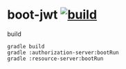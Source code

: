 boot-jwt [![build](https://travis-ci.org/daggerok/boot-jwt.svg?branch=master)](https://travis-ci.org/daggerok/boot-jwt)
====================

build

```fish
gradle build
gradle :authorization-server:bootRun
gradle :resource-server:bootRun
```
